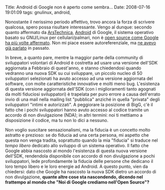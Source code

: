 Title: Android di Google non è aperto come sembra...
Date:  2008-07-16 19:01:09
tags: gnulinux, android,

Nonostante il nerissimo periodo affettivo, trovo
ancora la forza di scrivere qualcosa, spero possa risultare interessante.
Vengo al dunque: secondo quanto affermato da [ArsTechnica][1], [Android][2] di
Google, il sistema operativo basato su GNU/Linux per cellulari/palmari, non è 
[open source come Google ha più volte affermato][3]. Non mi piace essere autoreferenziale, 
ma [ne avevo già parlato][4] in passato.


In breve, a quanto
pare, mentre la maggior parte della community di sviluppatori volontari di
Android è costretta ad usare una versione dell'SDK aggiornata a Febbraio di
quest'anno, e stanno chiedendosi quando vedranno una nuova SDK su cui
sviluppare, un piccolo nucleo di 50 sviluppatori selezionati ha avuto accesso
ad una versione aggiornata del software, con molte caratteristiche innovative
e molti meno bug. L'esistenza di questa versione aggiornata dell'SDK (con i
miglioramenti tanto agognati da molti fiduciosi sviluppatori) è trapelata per
puro errore a causa dell'errato invio di una mail nella mailing list
"pubblica" anziché in quella "privata" degli sviluppatori "intimi e
autorizzati". A peggiorare la posizione di BigG, c'è il fatto che i pochi
sviluppatori hanno avuto accesso al codice tramite un accordo di non
divulgazione (NDA); in altri termini: noi ti mettiamo a disposizione il codice, ma
tu non lo dici a nessuno.


Non voglio suscitare sensazionalismi, ma la fiducia
è un concetto molto astratto e prezioso: se do fiducia ad una certa persona,
mi aspetto che questa non venga tradita, soprattutto quando la mia "fiducia"
si traduce nel *tempo libero* dedicato allo sviluppo di un sistema operativo.
Il fatto che Google abbia nascosto al mondo l'esistenza di questa nuova
versione dell'SDK, rendendola disponibile con accordo di non divulgazione a
pochi sviluppatori, lede profondamente la fiducia delle persone che dedicano
il loro tempo libero e le loro energie ad Android. A questo punto, vien da
chiedersi: dato che Google ha nascosto la nuova SDK dietro un accordo di non
divulgazione, **quante altre cose sta nascondendo, dicendo nel frattempo al
mondo che "Noi di Google crediamo nell'Open Source"?**

   [1]: http://arstechnica.com/news.ars/post/20080715-googles-android-platform-not-so-open-after-all.html

   [2]: http://it.wikipedia.org/wiki/Android

   [3]: http://code.google.com/android/

   [4]: http://dl.dropbox.com/u/369614/blog/public_html/FradeveOpenblog/posts/2008/06/palmari-e-software-libero-attenti-a-nokia-google.html
